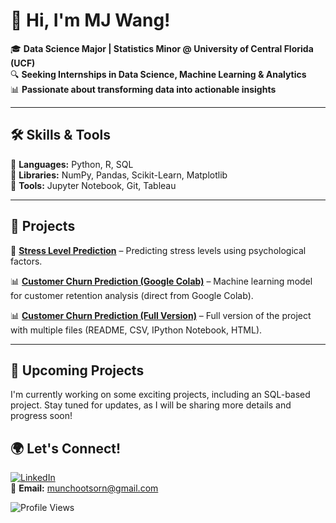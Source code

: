 # 👋 Hi, I'm MJ Wang!  

🎓 **Data Science Major | Statistics Minor @ University of Central Florida (UCF)**  
🔍 **Seeking Internships in Data Science, Machine Learning & Analytics**  
📊 **Passionate about transforming data into actionable insights**  

---

## 🛠 **Skills & Tools**  
🔹 **Languages:** Python, R, SQL  
🔹 **Libraries:** NumPy, Pandas, Scikit-Learn, Matplotlib  
🔹 **Tools:** Jupyter Notebook, Git, Tableau  

---

## 📂 **Projects**  
🚀 **[Stress Level Prediction](https://github.com/MJwangsrivriroj/Stress-Level-Prediction-for-Engineering-Students)** – Predicting stress levels using  psychological factors.  

📊 **[Customer Churn Prediction (Google Colab)](https://github.com/MJwangsrivriroj/MJwangsriviroj/blob/main/Customer_Churn_Prediction.ipynb)** – Machine learning model for customer retention analysis (direct from Google Colab).

📊 **[Customer Churn Prediction (Full Version)](https://github.com/MJwangsrivriroj/Customer-Churn-Prediction-with-Resampling-Techniques)** – Full version of the project with multiple files (README, CSV, IPython Notebook, HTML).

---
## 🔧 **Upcoming Projects**

I'm currently working on some exciting projects, including an SQL-based project. Stay tuned for updates, as I will be sharing more details and progress soon!

## 🌍 **Let's Connect!**  
[![LinkedIn](https://img.shields.io/badge/LinkedIn-Connect-blue?logo=linkedin)](https://www.linkedin.com/in/munchootsorn/)  
📧 **Email:** munchootsorn@gmail.com  

![Profile Views](https://komarev.com/ghpvc/?username=MJwangsriviroj&label=Profile+Views&color=blue)
